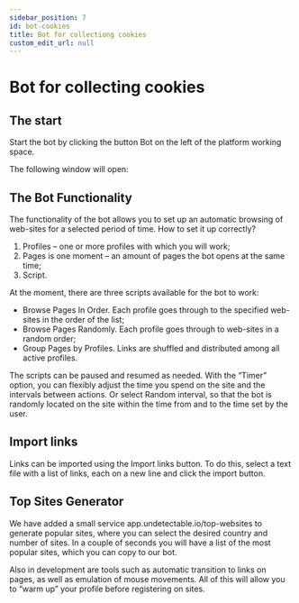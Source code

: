 ```yaml
---
sidebar_position: 7
id: bot-cookies
title: Bot for collectiong cookies
custom_edit_url: null
---
```


# Bot for collecting cookies

## The start

Start the bot by clicking the button Bot on the left of the platform working space.

<!-- ![Docusaurus logo](/img/docusaurus.png) -->

The following window will open:

<!-- ![Docusaurus logo](/img/docusaurus.png) -->

## The Bot Functionality

The functionality of the bot allows you to set up an automatic browsing of web-sites for a selected period of time. How to set it up correctly?

1. Profiles – one or more profiles with which you will work;
2. Pages is one moment – an amount of pages the bot opens at the same time;
3. Script.

At the moment, there are three scripts available for the bot to work:

- Browse Pages In Order. Each profile goes through to the specified web-sites in the order of the list;
- Browse Pages Randomly. Each profile goes through to web-sites in a random order;
- Group Pages by Profiles. Links are shuffled and distributed among all active profiles.

The scripts can be paused and resumed as needed. With the “Timer” option, you can flexibly adjust the time you spend on the site and the intervals between actions. Or select Random interval, so that the bot is randomly located on the site within the time from and to the time set by the user.

<!-- ![Docusaurus logo](/img/docusaurus.png) -->

## Import links

Links can be imported using the Import links button. To do this, select a text file with a list of links, each on a new line and click the import button.

<!-- ![Docusaurus logo](/img/docusaurus.png) -->

## Top Sites Generator

We have added a small service app.undetectable.io/top-websites to generate popular sites, where you can select the desired country and number of sites. In a couple of seconds you will have a list of the most popular sites, which you can copy to our bot.

<!-- ![Docusaurus logo](/img/docusaurus.png) -->

Also in development are tools such as automatic transition to links on pages, as well as emulation of mouse movements. All of this will allow you to “warm up” your profile before registering on sites.